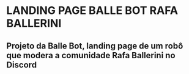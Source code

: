 # LANDING PAGE BALLE BOT RAFA BALLERINI

## Projeto da Balle Bot, landing page de um robô que modera a comunidade Rafa Ballerini no Discord

